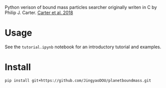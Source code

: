 Python verison of bound mass particles searcher originally writen in C by Philip J. Carter. [Carter et al. 2018](https://ui.adsabs.harvard.edu/abs/2018E&PSL.484..276C/abstract)

Usage
======
See the `tutorial.ipynb` notebook for an introductory tutorial and examples.

Install
=======

```Shell
pip install git+https://github.com/JingyaoDOU/planetboundmass.git
```

